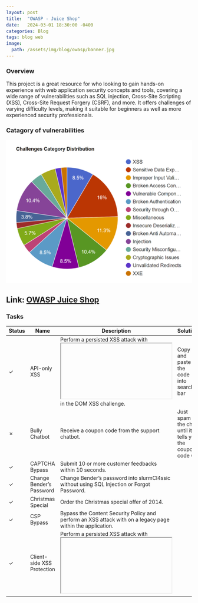 ```yaml
---
layout: post
title:  "OWASP - Juice Shop"
date:   2024-03-01 18:30:00 -0400
categories: Blog 
tags: blog web 
image:
  path: /assets/img/blog/owasp/banner.jpg
---
```


### Overview
This project is a great resource for who looking to gain hands-on experience with web application security concepts and tools, covering a wide range of vulnerabilities such as SQL injection, Cross-Site Scripting (XSS), Cross-Site Request Forgery (CSRF), and more. It offers challenges of varying difficulty levels, making it suitable for beginners as well as more experienced security professionals.

### Catagory of vulnerabilities
![](./assets/img/blog/owasp/OWASP-categories.png)

## Link: [OWASP Juice Shop](https://juice-shop-production-fbc0.up.railway.app/#/score-board)

### Tasks

| Status | Name                          | Description                                                                                       | Solution                |
|----------|-------------------------------|---------------------------------------------------------------------------------------------------|-----------------------------------------|
| ✓       | API-only XSS                  | Perform a persisted XSS attack with <iframe src="javascript:alert(xss)"> without using the frontend application at all. | 
| ✓       | Access Log                    | Gain access to any access log file of the server.                                               |  |
| ✓       | Admin Registration             | Register as a user with administrator privileges.                                               |  |
| ✗       | Admin Section                 | Access the administration section of the store.                                                 | just like `Score Board` |
| ✓       | Allowlist Bypass              | Enforce a redirect to a page you are not supposed to redirect to.                               |  |
| ✓       | Arbitrary File Write          | Overwrite the Legal Information file.                                                            |  |
| ✓       | Bjoern’s Favorite Pet         | Reset the password of Bjoern’s OWASP account via the Forgot Password mechanism with the truthful answer to his security question. |  
| ✓       | Blockchain Hype               | Learn about the Token Sale before its official announcement.                                     |  
| ✓       | Blocked RCE DoS               | Perform a Remote Code Execution that would keep a less hardened application busy forever.        |  
| ✗       | Bonus Payload                 | Use the bonus payload <iframe width="100%" height="166" scrolling="no" frameborder="no" allow="autoplay" src="https://w.soundcloud.com/player/?url=https%3A//api.soundcloud.com/tracks/771984076&color=%23ff5500&auto_play=true&hide_related=false&show_comments=true&show_user=true&show_reposts=false&show_teaser=true"></iframe> in the DOM XSS challenge. | Copy and paste the code into search bar       |
| ✗       | Bully Chatbot                 | Receive a coupon code from the support chatbot.                                                 | Just spam the chat until it tells you the coupon code :laughing: |
| ✓       | CAPTCHA Bypass                | Submit 10 or more customer feedbacks within 10 seconds.                                         |  
| ✓       | Change Bender’s Password      | Change Bender’s password into slurmCl4ssic without using SQL Injection or Forgot Password.      |  
| ✓       | Christmas Special             | Order the Christmas special offer of 2014.                                                      |  
| ✓       | CSP Bypass                   | Bypass the Content Security Policy and perform an XSS attack with <script>alert(xss)</script> on a legacy page within the application. |  
| ✓       | Client-side XSS Protection    | Perform a persisted XSS attack with <iframe src="javascript:alert(xss)"> bypassing a client-side security mechanism. |  
| ✗       | Confidential Document         | Access a confidential document.                                                                    |  Visit `About Us` page and we will see a link to `/ftp` |
| ✓       | Cross-Site Imaging            | Stick cute cross-domain kittens all over our delivery boxes.                                      |  
| ✓       | CSRF                          | Change the name of a user by performing Cross-Site Request Forgery from another origin.           | 
| ✗       | DOM XSS                      | Perform a DOM XSS attack with <iframe src="javascript:alert(xss)">.                             | Copy and paste the code into search bar |
| ✓       | Database Schema               | Exfiltrate the entire DB schema definition via SQL Injection.                                     |  
| ✓       | Deluxe Fraud                  | Obtain a Deluxe Membership without paying for it.                                               |  
| ✓       | Deprecated Interface          | Use a deprecated B2B interface that was not properly shut down.                                   |
| ✓       | Easter Egg                   | Find the hidden easter egg.                                                                        |
| ✓       | Email Leak                   | Perform an unwanted information disclosure by accessing data cross-domain.                        |
| ✗       | Empty User Registration       | Register a user with an empty email and password.                                                | Just like `DRY` |
| ✓       | Ephemeral Accountant          | Log in with the (non-existing) accountant acc0unt4nt@juice-sh.op without ever registering that user. |
| ✗       | Error Handling                | Provoke an error that is neither very gracefully nor consistently handled.                        | In the login page, input some special characters like `* -- #`|
| ✓       | Expired Coupon                | Successfully redeem an expired campaign coupon code.                                              |
| ✗       | Exposed Metrics               | Find the endpoint that serves usage data to be scraped by a popular monitoring system. [popular monitoring system](https://github.com/prometheus/prometheus)            | Visit the document page in description and we will see the example link `/metrics`
| ✓       | Extra Language                | Retrieve the language file that never made it into production.                                    |
| ✗       | Five-Star Feedback            | Get rid of all 5-star customer feedback.                                                          | Visit `administrator` page and remove 5 stars comment |
| ✓       | Forged Coupon                 | Forge a coupon code that gives you a discount of at least 80%.                                   |
| ✓       | Forged Feedback               | Post some feedback in another user’s name.                                                       |
| ✓       | Forged Review                 | Post a product review as another user or edit any user’s existing review.                        |
| ✓       | Forged Signed JWT             | Forge an almost properly RSA-signed JWT token that impersonates the (non-existing) user rsa_lord@juice-sh.op. |
| ✓       | Forgotten Developer Backup     | Access a developer’s forgotten backup file.                                                      |
| ✓       | Forgotten Sales Backup        | Access a salesman’s forgotten backup file.                                                        |
| ✓       | Frontend Typosquatting       | Inform the shop about a typosquatting imposter that dug itself deep into the frontend. (Mention the exact name of the culprit) |
| ✓       | GDPR Data Erasure             | Log in with Chris' erased user account.                                                           |
| ✓       | GDPR Data Theft               | Steal someone else’s personal data without using Injection.                                       |
| ✓       | HTTP-Header XSS              | Perform a persisted XSS attack with <iframe src="javascript:alert(xss)"> through an HTTP header. |
| ✓       | Imaginary Challenge           | Solve challenge #999. Unfortunately, this challenge does not exist.                              |
| ✓       | Kill Chatbot                  | Permanently disable the support chatbot so that it can no longer answer customer queries.        |
| ✓       | Leaked Access Logs            | Dumpster dive the Internet for a leaked password and log in to the original user account it belongs to. (Creating a new account with the same password does not qualify as a solution.) |
| ✓       | Leaked Unsafe Product         | Identify an unsafe product that was removed from the shop and inform the shop which ingredients are dangerous. |
| ✓       | Legacy Typosquatting          | Inform the shop about a typosquatting trick it has been a victim of at least in v6.2.0-SNAPSHOT. (Mention the exact name of the culprit) |
| ✓       | Local File Read               | Gain read access to an arbitrary local file on the web server.                                   |
| ✗       | Login Admin                   | Log in with the administrator’s user account.                                                    | `' OR '1'='1'-- `|
| ✗       | Login Amy                     | Log in with Amy’s original user credentials. (This could take 93.83 billion trillion trillion centuries to brute force, but luckily she did not read the "One Important Final Note") | After reading [Hint](https://pwning.owasp-juice.shop/companion-guide/latest/part2/sensitive-data-exposure.html#_log_in_with_amys_original_user_credentials), we know that her husband's name is `Kif` and search `One Important Final Note` we will see `Password Pading`. Copy the dot with her husband's name, and replace vowel with 1 |
| ✗       | Login Bender                  | Log in with Bender’s user account.                                                                | `email'--` |
| ✓       | Login Bjoern                  | Log in with Bjoern’s Gmail account without previously changing his password, applying SQL Injection, or hacking his Google account. |
| ✗       | Login Jim                     | Log in with Jim’s user account.                                                                    | `email'--` |
| ✗       | Login MC SafeSearch           | Log in with MC SafeSearch’s original user credentials without applying SQL Injection or any other bypass. | After listening to his song, we know that his password is `Mr. Noodles` and change some o to 0 |
| ✓       | Login Support Team            | Log in with the support team’s original user credentials without applying SQL Injection or any other bypass. |
| ✓       | Manipulate Basket             | Put an additional product into another user’s shopping basket.                                    |
| ✗       | Mass Dispel                   | Close multiple "Challenge solved"-notifications in one go.                                        | Press `Shift` and click `X` button |
| ✗       | Meta Geo Stalking             | Determine the answer to John’s security question by looking at an upload of him to the Photo Wall and use it to reset his password via the Forgot Password mechanism. | Download the `Hiking` image and use `Exiftool` to get `GPS Position` |
| ✓       | Mint the Honey Pot            | Mint the Honey Pot NFT by gathering BEEs from the bee haven.                                     |
| ✓       | Misplaced Signature File      | Access a misplaced SIEM signature file.                                                           |
| ✗       | Missing Encoding              | Retrieve the photo of Bjoern’s cat in "melee combat-mode".                                       | Using `Cyber chef` we will see the URL encoding of the img link or just replace `#` with `#23`
| ✓       | Multiple Likes                | Like any review at least three times as the same user.                                           |
| ✓       | Nested Easter Egg             | Apply some advanced cryptanalysis to find the real easter egg.                                    |
| ✗       | NFT Takeover                  | Take over the wallet containing our official Soul Bound Token (NFT).                              | Visit `About Us` and scroll down `Comment` section, we will notice 1 user with comment `NFT`, visit [Bip39](https://iancoleman.io/bip39/) to get your private key |
| ✓       | NoSQL DoS                     | Let the server sleep for some time. (It has done more than enough hard work for you)              |
| ✓       | NoSQL Exfiltration            | All your orders are belong to us! Even the ones which don’t!                                     |
| ✓       | NoSQL Manipulation            | Update multiple product reviews at the same time.                                                |
| ✓       | Outdated Allowlist            | Let us redirect you to one of our crypto currency addresses which are not promoted any longer.    |
| ✗       | Password Strength             | Log in with the administrator’s user credentials without previously changing them or applying SQL Injection. | Using `FUZZ` to brufe force with `default-passwords.txt` wordlist |
| ✓       | Payback Time                  | Place an order that makes you rich.                                                                |
| ✓       | Poison Null Byte              | Bypass a security control with a Poison Null Byte to access a file not meant for your eyes.      |
| ✓       | Premium Paywall               | Unlock Premium Challenge to access exclusive content.                                             |
| ✗       | Privacy Policy                | Read our privacy policy.                                                                           | After login as `Admin` using basic SQL Injection, use can browse to `Privacy Policy` to complete the task|
| ✓       | Privacy Policy Inspection      | Prove that you actually read our privacy policy.                                                  |
| ✓       | Product Tampering             | Change the href of the link within the OWASP SSL Advanced Forensic Tool (O-Saft) product description into https://owasp.slack.com. |
| ✗       | Reflected XSS                 | Perform a reflected XSS attack with <iframe src="javascript:alert(`xss)">.                       | Visit `Order History` and `Tracking`, replace id value with malicious string | 
| ✗       | Repetitive Registration        | Follow the DRY principle while registering a user.                                               | Using `Burp Suite` to inspect and change `PasswordRepeat` to empty |
| ✓       | Reset Bender’s Password       | Reset Bender’s password via the Forgot Password mechanism with the truthful answer to his security question. |
| ✓       | Reset Bjoern’s Password       | Reset the password of Bjoern’s internal account via the Forgot Password mechanism with the truthful answer to his security question. |
| ✓       | Reset Jim’s Password          | Reset Jim’s password via the Forgot Password mechanism with the truthful answer to his security question. |
| ✓       | Reset Morty’s Password        | Reset Morty’s password via the Forgot Password mechanism with his obfuscated answer to his security question. |
| ✓       | Reset Uvogin’s Password       | Reset Uvogin’s password via the Forgot Password mechanism with the original answer to his security question. |
| ✓       | Retrieve Blueprint            | Deprive the shop of earnings by downloading the blueprint for one of its products.                |
| ✓       | SSRF                          | Request a hidden resource on server through server.                                              |
| ✓       | SSTi                          | Infect the server with juicy malware by abusing arbitrary command execution.                       |
| ✗       | Score Board                   | Find the carefully hidden 'Score Board' page.                                                    | `F12` to inspect the web, on `Sources` group click on `main.js` file and search for `Score Board`|
| ✓       | Security Policy               | Behave like any "white hat" should before getting into the action.                               |
| ✓       | Server-side XSS Protection    | Perform a persisted XSS attack with <iframe src="javascript:alert(xss)"> bypassing a server-side security mechanism. |
| ✓       | Steganography                 | Rat out a notorious character hiding in plain sight in the shop. (Mention the exact name of the character) |
| ✓       | Successful RCE DoS            | Perform a Remote Code Execution that occupies the server for a while without using infinite loops. |
| ✓       | Supply Chain Attack           | Inform the development team about a danger to some of their credentials. (Send them the URL of the original report or an assigned CVE or another identifier of this vulnerability) |
| ✓       | Two Factor Authentication      | Solve the 2FA challenge for user "wurstbrot". (Disabling, bypassing or overwriting his 2FA settings does not count as a solution) |
| ✓       | Unsigned JWT                  | Forge an essentially unsigned JWT token that impersonates the (non-existing) user jwtn3d@juice-sh.op. |
| ✓       | Upload Size                   | Upload a file larger than 100 kB.                                                                 |
| ✓       | Upload Type                   | Upload a file that has no .pdf or .zip extension.                                                |
| ✓       | User Credentials              | Retrieve a list of all user credentials via SQL Injection.                                       |
| ✓       | Video XSS                     | Embed an XSS payload </script><script>alert(xss)</script> into our promo video.                |
| ✗       | View Basket                   | View another user’s shopping basket.                                                               | Using `Burp Suite` to inspect and change `Basket` value |
| ✓       | Visual Geo Stalking           | Determine the answer to Emma’s security question by looking at an upload of her to the Photo Wall and use it to reset her password via the Forgot Password mechanism. |
| ✓       | Vulnerable Library            | Inform the shop about a vulnerable library it is using. (Mention the exact library name and version in your comment) |
| ✓       | Wallet Depletion              | Withdraw more ETH from the new wallet than you deposited.                                        |
| ✗       | Web3 Sandbox                  | Find an accidentally deployed code sandbox for writing smart contracts on the fly.                | Just like `Score Board` |
| ✓       | Weird Crypto                  | Inform the shop about an algorithm or library it should definitely not use the way it does.       |
| ✓       | XXE Data Access               | Retrieve the content of C:\Windows\system.ini or /etc/passwd from the server.                    |
| ✓       | XXE DoS                       | Give the server something to chew on for quite a while.                                          |
| ✗      | Zero Stars                    | Give a devastating zero-star feedback to the store.                                              | Using `Burp Suite` to inspect and change `Rating` to `0` |

